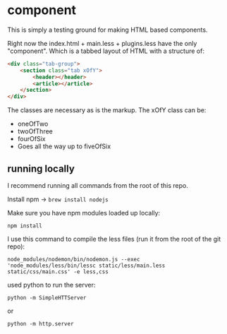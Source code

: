 # component

This is simply a testing ground for making HTML based components.

Right now the index.html + main.less + plugins.less have the only "component".  Which is
a tabbed layout of HTML with a structure of:

```html
<div class="tab-group">
    <section class="tab xOfY">
        <header></header>
        <article></article>
    </section>
</div>
```

The classes are necessary as is the markup.  The xOfY class can be:

* oneOfTwo
* twoOfThree
* fourOfSix
* Goes all the way up to fiveOfSix

## running locally

I recommend running all commands from the root of this repo.

Install npm -> `brew install nodejs`

Make sure you have npm modules loaded up locally:

```shell
npm install
````

I use this command to compile the less files (run it from the root of the git repo):

```shell
node_modules/nodemon/bin/nodemon.js --exec 'node_modules/less/bin/lessc static/less/main.less static/css/main.css' -e less,css
```

used python to run the server:

```shell
python -m SimpleHTTServer
```

or

```shell
python -m http.server
```